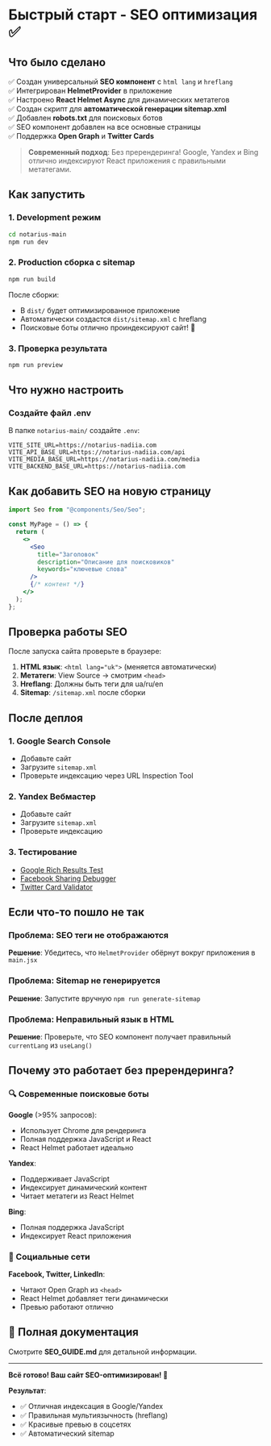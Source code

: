 # Быстрый старт - SEO оптимизация ✅

## Что было сделано

✅ Создан универсальный **SEO компонент** с `html lang` и `hreflang`  
✅ Интегрирован **HelmetProvider** в приложение  
✅ Настроено **React Helmet Async** для динамических метатегов  
✅ Создан скрипт для **автоматической генерации sitemap.xml**  
✅ Добавлен **robots.txt** для поисковых ботов  
✅ SEO компонент добавлен на все основные страницы  
✅ Поддержка **Open Graph** и **Twitter Cards**

> **Современный подход**: Без пререндеринга! Google, Yandex и Bing отлично индексируют React приложения с правильными метатегами.

## Как запустить

### 1. Development режим

```bash
cd notarius-main
npm run dev
```

### 2. Production сборка с sitemap

```bash
npm run build
```

После сборки:

- В `dist/` будет оптимизированное приложение
- Автоматически создастся `dist/sitemap.xml` с hreflang
- Поисковые боты отлично проиндексируют сайт! 🎉

### 3. Проверка результата

```bash
npm run preview
```

## Что нужно настроить

### Создайте файл .env

В папке `notarius-main/` создайте `.env`:

```env
VITE_SITE_URL=https://notarius-nadiia.com
VITE_API_BASE_URL=https://notarius-nadiia.com/api
VITE_MEDIA_BASE_URL=https://notarius-nadiia.com/media
VITE_BACKEND_BASE_URL=https://notarius-nadiia.com
```

## Как добавить SEO на новую страницу

```jsx
import Seo from "@components/Seo/Seo";

const MyPage = () => {
  return (
    <>
      <Seo
        title="Заголовок"
        description="Описание для поисковиков"
        keywords="ключевые слова"
      />
      {/* контент */}
    </>
  );
};
```

## Проверка работы SEO

После запуска сайта проверьте в браузере:

1. **HTML язык**: `<html lang="uk">` (меняется автоматически)
2. **Метатеги**: View Source → смотрим `<head>`
3. **Hreflang**: Должны быть теги для ua/ru/en
4. **Sitemap**: `/sitemap.xml` после сборки

## После деплоя

### 1. Google Search Console

- Добавьте сайт
- Загрузите `sitemap.xml`
- Проверьте индексацию через URL Inspection Tool

### 2. Yandex Вебмастер

- Добавьте сайт
- Загрузите `sitemap.xml`
- Проверьте индексацию

### 3. Тестирование

- [Google Rich Results Test](https://search.google.com/test/rich-results)
- [Facebook Sharing Debugger](https://developers.facebook.com/tools/debug/)
- [Twitter Card Validator](https://cards-dev.twitter.com/validator)

## Если что-то пошло не так

### Проблема: SEO теги не отображаются

**Решение**: Убедитесь, что `HelmetProvider` обёрнут вокруг приложения в `main.jsx`

### Проблема: Sitemap не генерируется

**Решение**: Запустите вручную `npm run generate-sitemap`

### Проблема: Неправильный язык в HTML

**Решение**: Проверьте, что SEO компонент получает правильный `currentLang` из `useLang()`

## Почему это работает без пререндеринга?

### 🔍 Современные поисковые боты

**Google** (>95% запросов):

- Использует Chrome для рендеринга
- Полная поддержка JavaScript и React
- React Helmet работает идеально

**Yandex**:

- Поддерживает JavaScript
- Индексирует динамический контент
- Читает метатеги из React Helmet

**Bing**:

- Полная поддержка JavaScript
- Индексирует React приложения

### 📱 Социальные сети

**Facebook, Twitter, LinkedIn**:

- Читают Open Graph из `<head>`
- React Helmet добавляет теги динамически
- Превью работают отлично

## 📖 Полная документация

Смотрите **SEO_GUIDE.md** для детальной информации.

---

**Всё готово! Ваш сайт SEO-оптимизирован! 🚀**

**Результат**:

- ✅ Отличная индексация в Google/Yandex
- ✅ Правильная мультиязычность (hreflang)
- ✅ Красивые превью в соцсетях
- ✅ Автоматический sitemap
